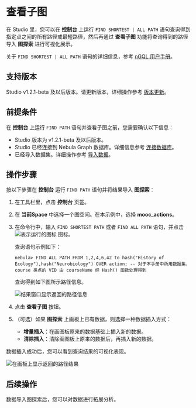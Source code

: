 # 查看子图

在 Studio 里，您可以在 **控制台** 上运行 `FIND SHORTEST | ALL PATH` 语句查询得到指定点之间的所有路径或最短路径，然后再通过 **查看子图** 功能将查询得到的路径导入 **图探索** 进行可视化展示。

关于 `FIND SHORTEST | ALL PATH` 语句的详细信息，参考 [nGQL 用户手册](https://docs.nebula-graph.com.cn/manual-CN/2.query-language/4.statement-syntax/4.graph-algorithms/find-path-syntax/ "点击前往 Nebula Graph 网站")。

## 支持版本

Studio v1.2.1-beta 及以后版本。请更新版本，详细操作参考 [版本更新](../about-studio/st-ug-check-updates.md)。

## 前提条件

在 **控制台** 上运行 `FIND PATH` 语句并查看子图之前，您需要确认以下信息：

- Studio 版本为 v1.2.1-beta 及以后版本。
- Studio 已经连接到 Nebula Graph 数据库。详细信息参考 [连接数据库](../install-configure/st-ug-connect.md)。
- 已经导入数据集。详细操作参考 [导入数据](../quick-start/st-ug-import-data.md)。

## 操作步骤

按以下步骤在 **控制台** 运行 `FIND PATH` 语句并将结果导入 **图探索**：

1. 在工具栏里，点击 **控制台** 页签。
2. 在 **当前Space** 中选择一个图空间。在本示例中，选择 **mooc_actions**。
3. 在命令行中，输入 `FIND SHORTEST PATH` 或者 `FIND ALL PATH` 语句，并点击 ![表示运行的图标](https://docs-cdn.nebula-graph.com.cn/nebula-studio-docs/st-ug-008.png "Run 图标") 图标。

   查询语句示例如下：

    ```nGQL
    nebula> FIND ALL PATH FROM 1,2,4,6,42 to hash("History of Ecology"),hash("Neurobiology") OVER action; -- 对于本手册中所用数据集，course 类点的 VID 由 courseName 经 Hash() 函数处理得到
    ```

    查询得到如下图所示路径信息。

    ![结果窗口显示返回的路径信息](https://docs-cdn.nebula-graph.com.cn/nebula-studio-docs/st-ug-045.png "返回的路径结果")

4. 点击 **查看子图** 按钮。
5. （可选）如果 **图探索** 上画板上已有数据，则选择一种数据插入方式：
   - **增量插入**：在画图板原来的数据基础上插入新的数据。
   - **清除插入**：清除画图板上原来的数据后，再插入新的数据。

数据插入成功后，您可以看到查询结果的可视化表现。

![在画板上显示返回的路径结果](https://docs-cdn.nebula-graph.com.cn/nebula-studio-docs/st-ug-046.png "路径结果的可视化表现")

## 后续操作

数据导入图探索后，您可以对数据进行拓展分析。

